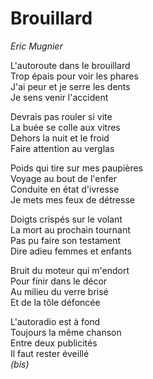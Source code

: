 
# Brouillard

*Eric Mugnier*

L'autoroute dans le brouillard<br>
Trop épais pour voir les phares<br>
J'ai peur et je serre les dents<br>
Je sens venir l'accident

Devrais pas rouler si vite<br>
La buée se colle aux vitres<br>
Dehors la nuit et le froid<br>
Faire attention au verglas

Poids qui tire sur mes paupières<br>
Voyage au bout de l'enfer<br>
Conduite en état d'ivresse<br>
Je mets mes feux de détresse

Doigts crispés sur le volant<br>
La mort au prochain tournant<br>
Pas pu faire son testament<br>
Dire adieu femmes et enfants

Bruit du moteur qui m'endort<br>
Pour finir dans le décor<br>
Au milieu du verre brisé<br>
Et de la tôle défoncée

L'autoradio est à fond<br>
Toujours la même chanson<br>
Entre deux publicités<br>
Il faut rester éveillé<br>
*(bis)*